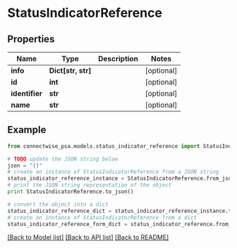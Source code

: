 # StatusIndicatorReference


## Properties
Name | Type | Description | Notes
------------ | ------------- | ------------- | -------------
**info** | **Dict[str, str]** |  | [optional] 
**id** | **int** |  | [optional] 
**identifier** | **str** |  | [optional] 
**name** | **str** |  | [optional] 

## Example

```python
from connectwise_psa.models.status_indicator_reference import StatusIndicatorReference

# TODO update the JSON string below
json = "{}"
# create an instance of StatusIndicatorReference from a JSON string
status_indicator_reference_instance = StatusIndicatorReference.from_json(json)
# print the JSON string representation of the object
print StatusIndicatorReference.to_json()

# convert the object into a dict
status_indicator_reference_dict = status_indicator_reference_instance.to_dict()
# create an instance of StatusIndicatorReference from a dict
status_indicator_reference_form_dict = status_indicator_reference.from_dict(status_indicator_reference_dict)
```
[[Back to Model list]](../README.md#documentation-for-models) [[Back to API list]](../README.md#documentation-for-api-endpoints) [[Back to README]](../README.md)


